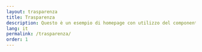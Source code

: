 ```yaml
---
layout: trasparenza
title: Trasparenza
description: Questo è un esempio di homepage con utilizzo del componente "hero"
lang: it
permalink: /trasparenza/
order: 1
---
```



